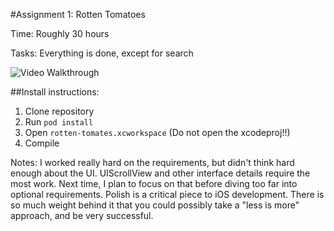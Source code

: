 #Assignment 1: Rotten Tomatoes

Time: Roughly 30 hours

Tasks: Everything is done, except for search

![Video Walkthrough](rotten-tomatoes-walkthrough.gif)

##Install instructions:
1. Clone repository
2. Run `pod install`
3. Open `rotten-tomates.xcworkspace` (Do not open the xcodeproj!!)
4. Compile

Notes: I worked really hard on the requirements, but didn't think hard enough
about the UI. UIScrollView and other interface details require the most work.
Next time, I plan to focus on that before diving too far into optional requirements.
Polish is a critical piece to iOS development. 
There is so much weight behind it that you could possibly take a "less is more" approach, and be very successful.
